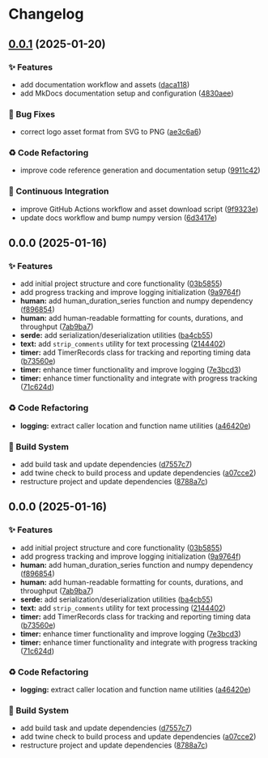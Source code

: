 # Changelog

## [0.0.1](https://github.com/liblaf/grapes/compare/v0.0.0...v0.0.1) (2025-01-20)


### ✨ Features

* add documentation workflow and assets ([daca118](https://github.com/liblaf/grapes/commit/daca1183a8f7685a35be4a61ce3d8833f7f6c593))
* add MkDocs documentation setup and configuration ([4830aee](https://github.com/liblaf/grapes/commit/4830aee1fbedc0c1321597bbeb1fc6ba56828aee))


### 🐛 Bug Fixes

* correct logo asset format from SVG to PNG ([ae3c6a6](https://github.com/liblaf/grapes/commit/ae3c6a6b55bc00f9ab0c706cfde7d5893d51ebad))


### ♻ Code Refactoring

* improve code reference generation and documentation setup ([9911c42](https://github.com/liblaf/grapes/commit/9911c4229e79b0228505a6bb0af255c063e5a187))


### 🔧 Continuous Integration

* improve GitHub Actions workflow and asset download script ([9f9323e](https://github.com/liblaf/grapes/commit/9f9323e97353f3af04a0121a0baf51b6ce213da0))
* update docs workflow and bump numpy version ([6d3417e](https://github.com/liblaf/grapes/commit/6d3417ea9a5152e6015c7b0542095cf7e5d7a202))

## 0.0.0 (2025-01-16)


### ✨ Features

* add initial project structure and core functionality ([03b5855](https://github.com/liblaf/grapes/commit/03b5855a860f269a10ebc471206979230fba5a13))
* add progress tracking and improve logging initialization ([9a9764f](https://github.com/liblaf/grapes/commit/9a9764f1a15d3dd98db0615d1d9dd8723d65bd1b))
* **human:** add human_duration_series function and numpy dependency ([f896854](https://github.com/liblaf/grapes/commit/f89685440683d5ff49fca0bb04a93cde66411381))
* **human:** add human-readable formatting for counts, durations, and throughput ([7ab9ba7](https://github.com/liblaf/grapes/commit/7ab9ba7c0ca089f187cf32f5e8b82be43961fcfe))
* **serde:** add serialization/deserialization utilities ([ba4cb55](https://github.com/liblaf/grapes/commit/ba4cb5506ff89af6859b635c84eae6b9a0bc61ea))
* **text:** add `strip_comments` utility for text processing ([2144402](https://github.com/liblaf/grapes/commit/2144402c77b7a264e6ed1fbb2c3324b9c02b07a2))
* **timer:** add TimerRecords class for tracking and reporting timing data ([b73560e](https://github.com/liblaf/grapes/commit/b73560e6922eb38f82214932a248ebb4c2c47edb))
* **timer:** enhance timer functionality and improve logging ([7e3bcd3](https://github.com/liblaf/grapes/commit/7e3bcd312bbe657c9faa1184a5d578e5ef1a064f))
* **timer:** enhance timer functionality and integrate with progress tracking ([71c624d](https://github.com/liblaf/grapes/commit/71c624df066e54372251938b595dd1a4fcaa6dee))


### ♻ Code Refactoring

* **logging:** extract caller location and function name utilities ([a46420e](https://github.com/liblaf/grapes/commit/a46420e8c075282c1fd6577e42f65d92968080b2))


### 👷 Build System

* add build task and update dependencies ([d7557c7](https://github.com/liblaf/grapes/commit/d7557c73178492bde5e51270a8a0b3756ed82d6d))
* add twine check to build process and update dependencies ([a07cce2](https://github.com/liblaf/grapes/commit/a07cce284b00e7ad178dc53cdf300636164d3c1a))
* restructure project and update dependencies ([8788a7c](https://github.com/liblaf/grapes/commit/8788a7c99b02aac2bcd6183c2bd7484a58fdf4b2))

## 0.0.0 (2025-01-16)


### ✨ Features

* add initial project structure and core functionality ([03b5855](https://github.com/liblaf/grapes/commit/03b5855a860f269a10ebc471206979230fba5a13))
* add progress tracking and improve logging initialization ([9a9764f](https://github.com/liblaf/grapes/commit/9a9764f1a15d3dd98db0615d1d9dd8723d65bd1b))
* **human:** add human_duration_series function and numpy dependency ([f896854](https://github.com/liblaf/grapes/commit/f89685440683d5ff49fca0bb04a93cde66411381))
* **human:** add human-readable formatting for counts, durations, and throughput ([7ab9ba7](https://github.com/liblaf/grapes/commit/7ab9ba7c0ca089f187cf32f5e8b82be43961fcfe))
* **serde:** add serialization/deserialization utilities ([ba4cb55](https://github.com/liblaf/grapes/commit/ba4cb5506ff89af6859b635c84eae6b9a0bc61ea))
* **text:** add `strip_comments` utility for text processing ([2144402](https://github.com/liblaf/grapes/commit/2144402c77b7a264e6ed1fbb2c3324b9c02b07a2))
* **timer:** add TimerRecords class for tracking and reporting timing data ([b73560e](https://github.com/liblaf/grapes/commit/b73560e6922eb38f82214932a248ebb4c2c47edb))
* **timer:** enhance timer functionality and improve logging ([7e3bcd3](https://github.com/liblaf/grapes/commit/7e3bcd312bbe657c9faa1184a5d578e5ef1a064f))
* **timer:** enhance timer functionality and integrate with progress tracking ([71c624d](https://github.com/liblaf/grapes/commit/71c624df066e54372251938b595dd1a4fcaa6dee))


### ♻ Code Refactoring

* **logging:** extract caller location and function name utilities ([a46420e](https://github.com/liblaf/grapes/commit/a46420e8c075282c1fd6577e42f65d92968080b2))


### 👷 Build System

* add build task and update dependencies ([d7557c7](https://github.com/liblaf/grapes/commit/d7557c73178492bde5e51270a8a0b3756ed82d6d))
* add twine check to build process and update dependencies ([a07cce2](https://github.com/liblaf/grapes/commit/a07cce284b00e7ad178dc53cdf300636164d3c1a))
* restructure project and update dependencies ([8788a7c](https://github.com/liblaf/grapes/commit/8788a7c99b02aac2bcd6183c2bd7484a58fdf4b2))
